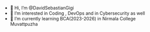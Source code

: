 - 👋 Hi, I’m @DavidSebastianGigi
- 👀 I’m interested in Coding , DevOps and in Cybersecurity as well
- 🌱 I’m currently learning BCA(2023-2026) in Nirmala College Muvattpuzha



<!---- 📫 How to reach me : contact through davidsebastiangigi@gmail.com
DavidSebastianGigi/DavidSebastianGigi is a ✨ special ✨ repository because its `README.md` (this file) appears on your GitHub profile.
You can click the Preview link to take a look at your changes.
--->
